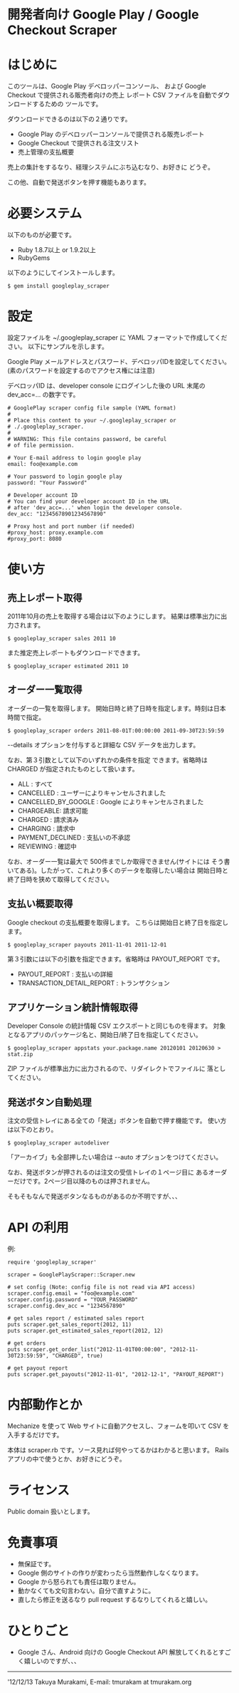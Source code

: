 開発者向け Google Play / Google Checkout Scraper
================================================

はじめに
========

このツールは、Google Play デベロッパーコンソール、
および Google Checkout で提供される販売者向けの売上
レポート CSV ファイルを自動でダウンロードするための
ツールです。

ダウンロードできるのは以下の２通りです。

* Google Play のデベロッパーコンソールで提供される販売レポート
* Google Checkout で提供される注文リスト
* 売上管理の支払概要

売上の集計をするなり、経理システムにぶち込むなり、お好きに
どうぞ。

この他、自動で発送ボタンを押す機能もあります。


必要システム
============

以下のものが必要です。

* Ruby 1.8.7以上 or 1.9.2以上
* RubyGems

以下のようにしてインストールします。

    $ gem install googleplay_scraper


設定
====

設定ファイルを ~/.googleplay_scraper に YAML フォーマットで作成してください。
以下にサンプルを示します。

Google Play メールアドレスとパスワード、デベロッパIDを設定してください。
(素のパスワードを設定するのでアクセス権には注意)

デベロッパID は、developer console にログインした後の URL 末尾の
dev_acc=... の数字です。

```
# GooglePlay scraper config file sample (YAML format)
#
# Place this content to your ~/.googleplay_scraper or
# ./.googleplay_scraper.
#
# WARNING: This file contains password, be careful
# of file permission.

# Your E-mail address to login google play
email: foo@example.com

# Your password to login google play
password: "Your Password"

# Developer account ID
# You can find your developer account ID in the URL 
# after 'dev_acc=...' when login the developer console.
dev_acc: "12345678901234567890"

# Proxy host and port number (if needed) 
#proxy_host: proxy.example.com
#proxy_port: 8080
```

使い方
======

売上レポート取得
----------------

2011年10月の売上を取得する場合は以下のようにします。
結果は標準出力に出力されます。

    $ googleplay_scraper sales 2011 10

また推定売上レポートもダウンロードできます。

    $ googleplay_scraper estimated 2011 10


オーダー一覧取得
----------------

オーダーの一覧を取得します。
開始日時と終了日時を指定します。時刻は日本時間で指定。

    $ googleplay_scraper orders 2011-08-01T:00:00:00 2011-09-30T23:59:59

--details オプションを付与すると詳細な CSV データを出力します。

なお、第３引数として以下のいずれかの条件を指定
できます。省略時は CHARGED が指定されたものとして扱います。

* ALL : すべて
* CANCELLED : ユーザーによりキャンセルされました
* CANCELLED_BY_GOOGLE : Google によりキャンセルされました
* CHARGEABLE: 請求可能
* CHARGED : 請求済み
* CHARGING : 請求中
* PAYMENT_DECLINED : 支払いの不承認
* REVIEWING : 確認中

なお、オーダー一覧は最大で 500件までしか取得できません(サイトには
そう書いてある)。したがって、これより多くのデータを取得したい場合は
開始日時と終了日時を狭めて取得してください。


支払い概要取得
--------------

Google checkout の支払概要を取得します。
こちらは開始日と終了日を指定します。

    $ googleplay_scraper payouts 2011-11-01 2011-12-01

第３引数には以下の引数を指定できます。省略時は PAYOUT_REPORT です。

* PAYOUT_REPORT : 支払いの詳細
* TRANSACTION_DETAIL_REPORT : トランザクション


アプリケーション統計情報取得
----------------------------

Developer Console の統計情報 CSV エクスポートと同じものを得ます。
対象となるアプリのパッケージ名と、開始日/終了日を指定してください。

    $ googleplay_scraper appstats your.package.name 20120101 20120630 > stat.zip

ZIP ファイルが標準出力に出力されるので、リダイレクトでファイルに
落としてください。


発送ボタン自動処理
------------------

注文の受信トレイにある全ての「発送」ボタンを自動で押す機能です。
使い方は以下のとおり。

    $ googleplay_scraper autodeliver

「アーカイブ」も全部押したい場合は --auto オプションをつけてください。

なお、発送ボタンが押されるのは注文の受信トレイの１ページ目に
あるオーダーだけです。2ページ目以降のものは押されません。

そもそもなんで発送ボタンなるものがあるのか不明ですが、、、


API の利用
==========

例:

```
require 'googleplay_scraper'

scraper = GooglePlayScraper::Scraper.new

# set config (Note: config file is not read via API access)
scraper.config.email = "foo@example.com"
scraper.config.password = "YOUR_PASSWORD"
scraper.config.dev_acc = "1234567890"

# get sales report / estimated sales report
puts scraper.get_sales_report(2012, 11)
puts scraper.get_estimated_sales_report(2012, 12)

# get orders
puts scraper.get_order_list("2012-11-01T00:00:00", "2012-11-30T23:59:59", "CHARGED", true)

# get payout report
puts scraper.get_payouts("2012-11-01", "2012-12-1", "PAYOUT_REPORT")
```

内部動作とか
============

Mechanize を使って Web サイトに自動アクセスし、フォームを叩いて
CSV を入手するだけです。

本体は scraper.rb です。ソース見れば何やってるかはわかると思います。
Rails アプリの中で使うとか、お好きにどうぞ。


ライセンス
==========

Public domain 扱いとします。


免責事項
========

* 無保証です。
* Google 側のサイトの作りが変わったら当然動作しなくなります。
* Google から怒られても責任は取りません。
* 動かなくても文句言わない。自分で直すように。
* 直したら修正を送るなり pull request するなりしてくれると嬉しい。


ひとりごと
==========

* Google さん、Android 向けの Google Checkout API 解放してくれるとすごく嬉しいのですが、、、

---
'12/12/13
Takuya Murakami, E-mail: tmurakam at tmurakam.org
